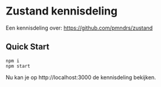 # Zustand kennisdeling

Een kennisdeling over: https://github.com/pmndrs/zustand

## Quick Start

```shell
npm i
npm start
```

Nu kan je op http://localhost:3000 de kennisdeling bekijken.

